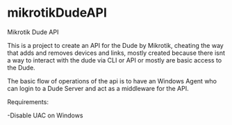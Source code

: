 # mikrotikDudeAPI
Mikrotik Dude API 

This is a project to create an API for the Dude by Mikrotik, cheating the way that adds and removes devices and links, mostly created because there isnt a way to interact with the dude via CLI or API or mostly are basic access to the Dude.

The basic flow of operations of the api is to have an Windows Agent who can login to a Dude Server and act as a middleware for the API.

Requirements: 

-Disable UAC on Windows
